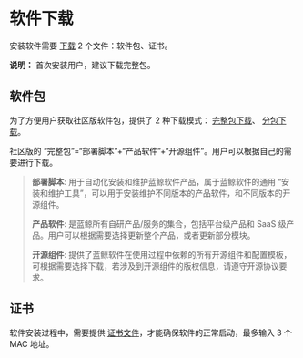 # 软件下载

安装软件需要 [下载](https://bk.tencent.com/download/) 2 个文件：软件包、证书。

**说明：** 首次安装用户，建议下载完整包。
## 软件包

为了方便用户获取社区版软件包，提供了 2 种下载模式： [完整包下载](https://bk.tencent.com/download/)、 [分包下载](https://bk.tencent.com/download_sdk/)。

社区版的 “完整包”=“部署脚本”+“产品软件”+“开源组件”。用户可以根据自己的需要进行下载。

> **部署脚本**: 用于自动化安装和维护蓝鲸软件产品，属于蓝鲸软件的通用 “安装和维护工具”，可以用于安装维护不同版本的产品软件，和不同版本的开源组件。
>
> **产品软件**: 是蓝鲸所有自研产品/服务的集合，包括平台级产品和 SaaS 级产品。用户可以根据需要选择更新整个产品，或者更新部分模块。
>
> **开源组件**: 提供了蓝鲸软件在使用过程中依赖的所有开源组件和配置模板，可根据需要选择下载，若涉及到开源组件的版权信息，请遵守开源协议要求。

## 证书

软件安装过程中，需要提供 [证书文件](https://bk.tencent.com/download_ssl/)，才能确保软件的正常启动，最多输入 3 个 MAC 地址。
